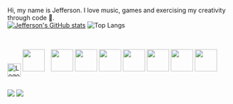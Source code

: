   Hi, my name is Jefferson. I love music, games and exercising my creativity through code 💚.  
[![Jefferson's GitHub stats](https://github-readme-stats.vercel.app/api?username=jefferson13t&show_icons=true&theme=gotham&rank_icon=github&layout=compact)](https://github.com/anuraghazra/github-readme-stats)
![Top Langs](https://github-readme-stats.vercel.app/api/top-langs/?username=jefferson13t&size_weight=0.5&count_weight=0.5&theme=gotham&layout=compact)

##
<div style="display: inline_block"><br>
  <img alt="Logo js" align="center" margin="5px" style="height:30px" src="https://cdn.jsdelivr.net/gh/devicons/devicon/icons/javascript/javascript-original.svg" />
  <img style="height:50px; margin-right: 10px" src="https://cdn.jsdelivr.net/gh/devicons/devicon/icons/nodejs/nodejs-original.svg" />
  <img style="height:50px" src="https://cdn.jsdelivr.net/gh/devicons/devicon/icons/react/react-original.svg" />
  <img style="height:50px" src="https://cdn.jsdelivr.net/gh/devicons/devicon/icons/typescript/typescript-original.svg" />
  <img style="height:50px" src="https://cdn.jsdelivr.net/gh/devicons/devicon/icons/csharp/csharp-original.svg" />
  <img style="height:50px" src="https://cdn.jsdelivr.net/gh/devicons/devicon/icons/html5/html5-original.svg" />
  <img style="height:50px" src="https://cdn.jsdelivr.net/gh/devicons/devicon/icons/css3/css3-original.svg" />
  <img style="height:50px" src="https://cdn.jsdelivr.net/gh/devicons/devicon/icons/figma/figma-original.svg" />
  <img style="height:50px" src="https://cdn.jsdelivr.net/gh/devicons/devicon/icons/php/php-original.svg" />
</div>

##

  <a href="https://www.linkedin.com/in/jefferson-souuza" target="_blank"><img src="https://img.shields.io/badge/-LinkedIn-%230077B5?style=for-the-badge&logo=linkedin&logoColor=white" target="_blank"></a> 
  <a href="https://instagram.com/jeffpsou" target="_blank"><img src="https://img.shields.io/badge/-Instagram-%23E4405F?style=for-the-badge&logo=instagram&logoColor=white" target="_blank"></a>
  
<!---
Jefferson13t/Jefferson13t is a ✨ special ✨ repository because its `README.md` (this file) appears on your GitHub profile.
You can click the Preview link to take a look at your changes.
--->
